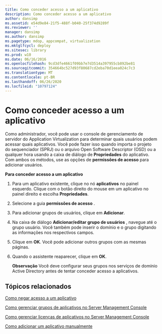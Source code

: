 ```yaml
---
title: Como conceder acesso a um aplicativo
description: Como conceder acesso a um aplicativo
author: dansimp
ms.assetid: e54d9e84-21f5-488f-b040-25f374d9289f
ms.reviewer: ''
manager: dansimp
ms.author: dansimp
ms.pagetype: mdop, appcompat, virtualization
ms.mktglfcycl: deploy
ms.sitesec: library
ms.prod: w10
ms.date: 06/16/2016
ms.openlocfilehash: 9cd3dfe4661f09bb7e7d3514a397955cb892be81
ms.sourcegitcommit: 354664bc527d93f80687cd2eba70d1eea024c7c3
ms.translationtype: MT
ms.contentlocale: pt-BR
ms.lasthandoff: 06/26/2020
ms.locfileid: "10797124"
---
```

# Como conceder acesso a um aplicativo


Como administrador, você pode usar o console de gerenciamento de servidor do Application Virtualization para determinar quais usuários podem acessar quais aplicativos. Você pode fazer isso quando importa o projeto do sequenciador (SPRJ) ou o arquivo Open Software Descriptor (OSD) ou a qualquer hora usando a caixa de diálogo de **Propriedades** do aplicativo. Com ambos os métodos, use as opções de **permissões de acesso** para adicionar usuários.

**Para conceder acesso a um aplicativo**

1.  Para um aplicativo existente, clique no nó **aplicativos** no painel esquerdo. Clique com o botão direito do mouse em um aplicativo no painel direito e escolha **Propriedades**.

2.  Selecione a guia **permissões de acesso** .

3.  Para adicionar grupos de usuários, clique em **Adicionar**.

4.  Na caixa de diálogo **Adicionar/editar grupo de usuários** , navegue até o grupo usuário. Você também pode inserir o domínio e o grupo digitando as informações nos respectivos campos.

5.  Clique em **OK**. Você pode adicionar outros grupos com as mesmas páginas.

6.  Quando o assistente reaparecer, clique em **OK**.

    **Observação**  Você deve configurar seus grupos nos serviços de domínio Active Directory antes de tentar conceder acesso a aplicativos.

     

## Tópicos relacionados


[Como negar acesso a um aplicativo](how-to-deny-access-to-an-application.md)

[Como gerenciar grupos de aplicativos no Server Management Console](how-to-manage-application-groups-in-the-server-management-console.md)

[Como gerenciar licenças de aplicativos no Server Management Console](how-to-manage-application-licenses-in-the-server-management-console.md)

[Como adicionar um aplicativo manualmente](how-to-manually-add-an-application.md)

 

 





